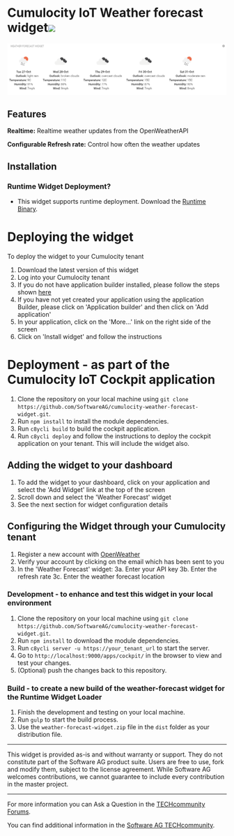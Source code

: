 ﻿# Cumulocity IoT Weather forecast widget[<img width="35" src="https://user-images.githubusercontent.com/67993842/97668428-f360cc80-1aa7-11eb-8801-da578bda4334.png"/>](https://github.com/SoftwareAG/cumulocity-weather-forecast-widget/releases/download/1.0.0/weather-forecast-widget.zip)


![Weather Forecast widget](weather-forecast-widget.png)

## Features
**Realtime:** Realtime weather updates from the OpenWeatherAPI

**Configurable Refresh rate:** Control how often the weather updates


## Installation

### Runtime Widget Deployment?

* This widget supports runtime deployment. Download the [Runtime Binary](https://github.com/SoftwareAG/cumulocity-weather-forecast-widget/releases/download/1.0.0/weather-forecast-widget.zip).

# Deploying the widget
To deploy the widget to your Cumulocity tenant

1. Download the latest version of this widget
2. Log into your Cumulocity tenant
3. If you do not have application builder installed, please follow the steps shown [here](https://github.com/SoftwareAG/cumulocity-app-builder)
4. If you have not yet created your application using the application Builder, please click on 'Application builder' and then click on 'Add application'
6. In your application, click on the 'More...' link on the right side of the screen
7. Click on 'Install widget' and follow the instructions

# Deployment - as part of the Cumulocity IoT Cockpit application
1. Clone the repository on your local machine using `git clone https://github.com/SoftwareAG/cumulocity-weather-forecast-widget.git`.
2. Run `npm install` to install the module dependencies.
3. Run `c8ycli build` to build the cockpit application.
4. Run `c8ycli deploy` and follow the instructions to deploy the cockpit application on your tenant. This will include the widget also.

## Adding the widget to your dashboard
1. To add the widget to your dashboard, click on your application and select the 'Add Widget' link at the top of the screen
2. Scroll down and select the 'Weather Forecast' widget
3. See the next section for widget configuration details

## Configuring the Widget through your Cumulocity tenant
1. Register a new account with [OpenWeather](https://openweathermap.org/)
2. Verify your account by clicking on the email which has been sent to you
3. In the 'Weather Forecast' widget:
    3a. Enter your API key
    3b. Enter the refresh rate
    3c. Enter the weather forecast location

### Development - to enhance and test this widget in your local environment
1. Clone the repository on your local machine using `git clone https://github.com/SoftwareAG/cumulocity-weather-forecast-widget.git`.
2. Run `npm install` to download the module dependencies.
3. Run `c8ycli server -u https://your_tenant_url` to start the server.
4. Go to `http://localhost:9000/apps/cockpit/` in the browser to view and test your changes.
5. (Optional) push the changes back to this repository.

### Build - to create a new build of the weather-forecast widget for the Runtime Widget Loader
1. Finish the development and testing on your local machine.
2. Run `gulp` to start the build process.
3. Use the `weather-forecast-widget.zip` file in the `dist` folder as your distribution file.

------------------------------

This widget is provided as-is and without warranty or support. They do not constitute part of the Software AG product suite. Users are free to use, fork and modify them, subject to the license agreement. While Software AG welcomes contributions, we cannot guarantee to include every contribution in the master project.
_____________________
For more information you can Ask a Question in the [TECHcommunity Forums](http://tech.forums.softwareag.com/techjforum/forums/list.page?product=cumulocity).

You can find additional information in the [Software AG TECHcommunity](http://techcommunity.softwareag.com/home/-/product/name/cumulocity).


